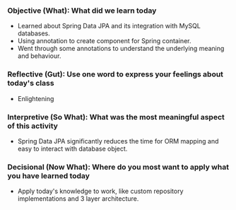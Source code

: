 ### Objective (What): What did we learn today

- Learned about Spring Data JPA and its integration with MySQL databases.
- Using annotation to create component for Spring container.
- Went through some annotations to understand the underlying meaning and behaviour.

### Reflective (Gut): Use one word to express your feelings about today's class

- Enlightening

### Interpretive (So What): What was the most meaningful aspect of this activity

- Spring Data JPA significantly reduces the time for ORM mapping and easy to interact with database object.

### Decisional (Now What): Where do you most want to apply what you have learned today

- Apply today's knowledge to work, like custom repository implementations and 3 layer architecture.